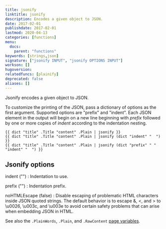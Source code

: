 ```yaml
---
title: jsonify
linktitle: jsonify
description: Encodes a given object to JSON.
date: 2017-02-01
publishdate: 2017-02-01
lastmod: 2020-04-13
categories: [functions]
menu:
  docs:
    parent: "functions"
keywords: [strings,json]
signature: ["jsonify INPUT", "jsonify OPTIONS INPUT"]
workson: []
hugoversion:
relatedfuncs: [plainify]
deprecated: false
aliases: []
---
```


Jsonify encodes a given object to JSON.

To customize the printing of the JSON, pass a dictionary of options as the first
argument.  Supported options are "prefix" and "indent".  Each JSON element in
the output will begin on a new line beginning with *prefix* followed by one or
more copies of *indent* according to the indentation nesting.


```go-html-template
{{ dict "title" .Title "content" .Plain | jsonify }}
{{ dict "title" .Title "content" .Plain | jsonify (dict "indent" "  ") }}
{{ dict "title" .Title "content" .Plain | jsonify (dict "prefix" " " "indent" "  ") }}
```

## Jsonify options

indent ("")
: Indentation to use.

prefix ("")
: Indentation prefix.

noHTMLEscape (false)
: Disable escaping of problematic HTML characters inside JSON quoted strings. The default behavior is to escape &, <, and > to \u0026, \u003c, and \u003e to avoid certain safety problems that can arise when embedding JSON in HTML.

See also the `.PlainWords`, `.Plain`, and `.RawContent` [page variables][pagevars].

[pagevars]: /variables/page/
